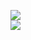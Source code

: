 [![](https://img.shields.io/badge/Made%20With-Github%20Spray-lightgrey.svg?style=for-the-badge&logo=github)](https://github.com/Annihil/github-spray#25826)  
[![](https://i.imgur.com/2DrTn0Z.gif)](https://github.com/Annihil/github-spray)